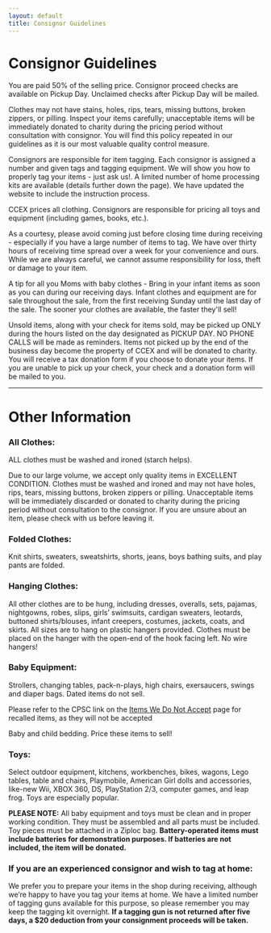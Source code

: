```yaml
---
layout: default
title: Consignor Guidelines
---
```


# Consignor Guidelines

You are paid 50% of the selling price. Consignor proceed checks are available on Pickup Day. Unclaimed checks after Pickup Day will be mailed.

Clothes may not have stains, holes, rips, tears, missing buttons, broken zippers, or pilling. Inspect your items carefully; unacceptable items will be immediately donated to charity during the pricing period without consultation with consignor. You will find this policy repeated in our guidelines as it is our most valuable quality control measure.

Consignors are responsible for item tagging. Each consignor is assigned a number and given tags and tagging equipment. We will show you how to properly tag your items - just ask us!. A limited number of home processing kits are available (details further down the page). We have updated the website to include the instruction process.

CCEX prices all clothing. Consignors are responsible for pricing all toys and equipment (including games, books, etc.).

As a courtesy, please avoid coming just before closing time during receiving - especially if you have a large number of items to tag. We have over thirty hours of receiving time spread over a week for your convenience and ours. While we are always careful, we cannot assume responsibility for loss, theft or damage to your item.

A tip for all you Moms with baby clothes - Bring in your infant items as soon as you can during our receiving days. Infant clothes and equipment are for sale throughout the sale, from the first receiving Sunday until the last day of the sale. The sooner your clothes are available, the faster they'll sell!

Unsold items, along with your check for items sold, may be picked up ONLY during the hours listed on the day designated as PICKUP DAY. NO PHONE CALLS will be made as reminders. Items not picked up by the end of the business day become the property of CCEX and will be donated to charity. You will receive a tax donation form if you choose to donate your items. If you are unable to pick up your check, your check and a donation form will be mailed to you.

----

# Other Information

### All Clothes:

ALL clothes must be washed and ironed (starch helps).

Due to our large volume, we accept only quality items in EXCELLENT CONDITION. Clothes must be washed and ironed and may not have holes, rips, tears, missing buttons, broken zippers or pilling. Unacceptable items will be immediately discarded or donated to charity during the pricing period without consultation to the consignor. If you are unsure about an item, please check with us before leaving it.

### Folded Clothes:

Knit shirts, sweaters, sweatshirts, shorts, jeans, boys bathing suits, and play pants are folded.

### Hanging Clothes:

All other clothes are to be hung, including dresses, overalls, sets, pajamas, nightgowns, robes, slips, girls’ swimsuits, cardigan sweaters, leotards, buttoned shirts/blouses, infant creepers, costumes, jackets, coats, and skirts. All sizes are to hang on plastic hangers provided. Clothes must be placed on the hanger with the open-end of the hook facing left. No wire hangers!

### Baby Equipment:

Strollers, changing tables, pack-n-plays, high chairs, exersaucers, swings and diaper bags. Dated items do not sell.

Please refer to the CPSC link on the [Items We Do Not Accept](/nolist) page for recalled items, as they will not be accepted

Baby and child bedding. Price these items to sell!

### Toys:

Select outdoor equipment, kitchens, workbenches, bikes, wagons, Lego tables, table and chairs, Playmobile, American Girl dolls and accessories, like-new Wii, XBOX 360, DS, PlayStation 2/3, computer games, and leap frog. Toys are especially popular.

**PLEASE NOTE:** All baby equipment and toys must be clean and in proper working condition. They must be assembled and all parts must be included. Toy pieces must be attached in a Ziploc bag. **Battery-operated items must include batteries for demonstration purposes. If batteries are not included, the item will be donated.**

### If you are an experienced consignor and wish to tag at home:

We prefer you to prepare your items in the shop during receiving, although we’re happy to have you tag your items at home. We have a limited number of tagging guns available for this purpose, so please remember you may keep the tagging kit overnight. **If a tagging gun is not returned after five days, a $20 deduction from your consignment proceeds will be taken.**
